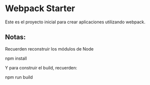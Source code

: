 # Webpack Starter

Este es el proyecto inicial para crear aplicaciones utilizando webpack.

## Notas:
Recuerden reconstruir los módulos de Node

npm install

Y para construir el build, recuerden:

npm run build